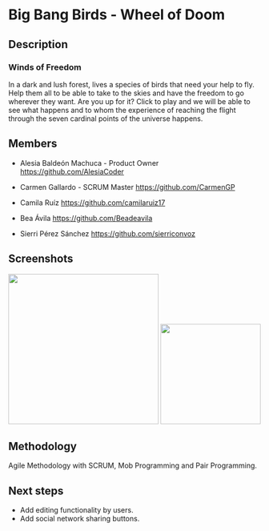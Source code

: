 #  Big Bang Birds - Wheel of Doom

## Description
###     Winds of Freedom

In a dark and lush forest, lives a species of birds that need your help to fly. Help them all to be able to take to the skies and have the freedom to go wherever they want.
Are you up for it?
Click to play and we will be able to see what happens and to whom the experience of reaching the flight through the seven cardinal points of the universe happens.

##  Members

* Alesia Baldeón Machuca - Product Owner
https://github.com/AlesiaCoder

* Carmen Gallardo - SCRUM Master
https://github.com/CarmenGP

* Camila Ruíz
https://github.com/camilaruiz17

* Bea Ávila
https://github.com/Beadeavila

* Sierri Pérez Sánchez
https://github.com/sierriconvoz

##  Screenshots

<img src="https://user-images.githubusercontent.com/116550406/203028138-136a6da2-5d96-424d-9a66-d8b56ef5b804.png" width="300px">
<img src="https://user-images.githubusercontent.com/116550406/203321155-32a8868d-48c9-45b2-bcfa-c245ef6f8790.jpg" width="200px">









##  Methodology

 Agile Methodology with SCRUM, Mob Programming and Pair Programming.

##  Next steps
* Add editing functionality by users.
* Add social network sharing buttons.



